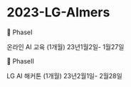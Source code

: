 # 2023-LG-AImers

🎀 PhaseⅠ

온라인 AI 교육 (1개월)
23년1월2일- 1월27일

🎀 PhaseⅡ

LG AI 해커톤 (1개월)
23년2월1일- 2월28일
